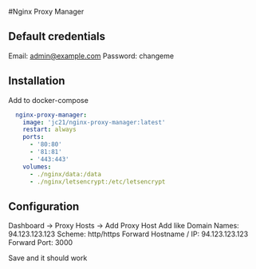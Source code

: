 #Nginx Proxy Manager

## Default credentials

Email:    admin@example.com
Password: changeme

## Installation

Add to docker-compose
```yaml
  nginx-proxy-manager:
    image: 'jc21/nginx-proxy-manager:latest'
    restart: always
    ports:
      - '80:80'
      - '81:81'
      - '443:443'
    volumes:
      - ./nginx/data:/data
      - ./nginx/letsencrypt:/etc/letsencrypt
```

## Configuration
Dashboard -> Proxy Hosts -> Add Proxy Host
Add like 
Domain Names: 94.123.123.123
Scheme: http/https
Forward Hostname / IP: 94.123.123.123
Forward Port: 3000

Save and it should work
